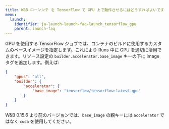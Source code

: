 ```yaml
---
title: W&B ローンンチ を TensorFlow で GPU 上で動作させるにはどうすればよいですか？
menu:
  launch:
    identifier: ja-launch-launch-faq-launch_tensorflow_gpu
    parent: launch-faq
---
```


GPU を使用する TensorFlow ジョブでは、コンテナのビルドに使用するカスタムのベースイメージを指定します。これにより Runs 中に GPU を適切に活用できます。リソース設定の `builder.accelerator.base_image` キーの下に image タグを追加します。例えば:

```json
{
    "gpus": "all",
    "builder": {
        "accelerator": {
            "base_image": "tensorflow/tensorflow:latest-gpu"
        }
    }
}
```

W&B 0.15.6 より前のバージョンでは、`base_image` の親キーには `accelerator` ではなく `cuda` を使用してください。